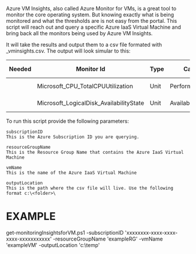 Azure VM Insights, also called Azure Monitor for VMs, is a great tool to monitor the core operating system. But knowing exactly what is being monitored and what the thresholds are is not easy from the portal. This script will reach out and query a specific Azure IaaS Virtual Machine and bring back all the monitors being used by Azure VM Insights. 

It will take the results and output them to a csv file formated with <servername>_vminsights.csv. The output will look simular to this:  

Needed|Monitor Id|Type|Category|State|Alert|Frequency|LookBack|Configurable|Signal Type|Signal Name|Criteria
|-----|-----|-----|-----|-----|-----|-----|-----|-----|-----|-----|-----|
||Microsoft_CPU_TotalCPUUtilization|Unit|PerformanceHealth|Enabled|Enabled|5|12|True|Metrics|VMHealth_% Processor Time|[Error,GreaterThanOrEqual,95.0]
||Microsoft_LogicalDisk_AvailabilityState|Unit|AvailabilityHealth|Enabled|Enabled|0|2|False|Metrics|VMHealth_Availability State|[Error,LessThan,4.0][Error,GreaterThan,4.0]  

To run this script provide the following parameters:

	subscriptionID
	This is the Azure Subscription ID you are querying.

	resourceGroupName
	This is the Resource Group Name that contains the Azure IaaS Virtual Machine

	vmName
	This is the name of the Azure IaaS Virtual Machine

	outputLocation
	This is the path where the csv file will live. Use the following format c:\<folder>\

# EXAMPLE

get-monitoringInsightsforVM.ps1 -subscriptionID 'xxxxxxxx-xxxx-xxxx-xxxx-xxxxxxxxxxx' -resourceGroupName 'exampleRG' -vmName 'exampleVM' -outputLocation 'c:\temp\'
